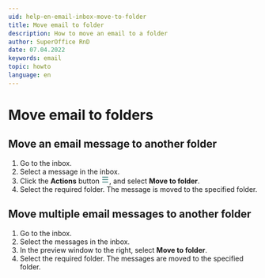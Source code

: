 ```yaml
---
uid: help-en-email-inbox-move-to-folder
title: Move email to folder
description: How to move an email to a folder
author: SuperOffice RnD
date: 07.04.2022
keywords: email
topic: howto
language: en
---
```


# Move email to folders

## Move an email message to another folder

1. Go to the inbox.
2. Select a message in the inbox.
3. Click the **Actions** button ![icon][img1], and select **Move to folder**.
4. Select the required folder. The message is moved to the specified folder.

## Move multiple email messages to another folder

1. Go to the inbox.
2. Select the messages in the inbox.
3. In the preview window to the right, select **Move to folder**.
4. Select the required folder. The messages are moved to the specified folder.

<!-- Referenced links -->

<!-- Referenced images -->
[img1]: ../../../../media/icons/btn-menu.png
